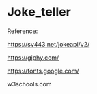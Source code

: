 # Joke_teller
Reference:

https://sv443.net/jokeapi/v2/

https://giphy.com/

https://fonts.google.com/

w3schools.com
